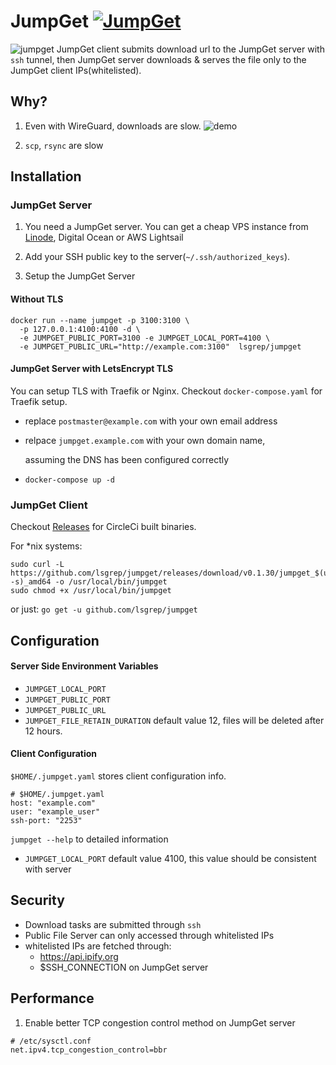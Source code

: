 # JumpGet [![JumpGet](https://circleci.com/gh/lsgrep/jumpget.svg?style=svg)](https://circleci.com/gh/lsgrep/jumpget)

![jumpget](https://raw.githubusercontent.com/lsgrep/jumpget/master/assets/jumpget.png)
JumpGet client submits download url to the JumpGet server with `ssh` tunnel, then JumpGet server downloads & serves the
file only to the JumpGet client IPs(whitelisted).

## Why?

1. Even with WireGuard, downloads are slow.
   ![demo](https://raw.githubusercontent.com/lsgrep/jumpget/master/assets/lulu.png)

2. `scp`, `rsync` are slow

## Installation

### JumpGet Server

1. You need a JumpGet server. You can get a cheap VPS instance
   from [Linode](https://www.linode.com/?r=ceabf8f0da919a9253a7c5a8757366ad7bbfc30f), Digital Ocean or AWS Lightsail

2. Add your SSH public key to the server(`~/.ssh/authorized_keys`).

3. Setup the JumpGet Server

#### Without TLS

```
docker run --name jumpget -p 3100:3100 \
  -p 127.0.0.1:4100:4100 -d \
  -e JUMPGET_PUBLIC_PORT=3100 -e JUMPGET_LOCAL_PORT=4100 \
  -e JUMPGET_PUBLIC_URL="http://example.com:3100"  lsgrep/jumpget

```

#### JumpGet Server with LetsEncrypt TLS

You can setup TLS with Traefik or Nginx. Checkout `docker-compose.yaml` for Traefik setup.

- replace `postmaster@example.com` with your own email address
- relpace `jumpget.example.com` with your own domain name,

  assuming the DNS has been configured correctly

- `docker-compose up -d`

### JumpGet Client

Checkout [Releases](https://github.com/lsgrep/jumpget/releases) for CircleCi built binaries.

For *nix systems:

```
sudo curl -L https://github.com/lsgrep/jumpget/releases/download/v0.1.30/jumpget_$(uname -s)_amd64 -o /usr/local/bin/jumpget
sudo chmod +x /usr/local/bin/jumpget
```

or just:
`go get -u github.com/lsgrep/jumpget`

## Configuration

#### Server Side Environment Variables

- `JUMPGET_LOCAL_PORT`
- `JUMPGET_PUBLIC_PORT`
- `JUMPGET_PUBLIC_URL`
- `JUMPGET_FILE_RETAIN_DURATION` default value 12, files will be deleted after 12 hours.

#### Client Configuration

`$HOME/.jumpget.yaml` stores client configuration info.

```
# $HOME/.jumpget.yaml
host: "example.com"
user: "example_user"
ssh-port: "2253"

```

`jumpget --help` to detailed information

- `JUMPGET_LOCAL_PORT` default value 4100, this value should be consistent with server

## Security

- Download tasks are submitted through `ssh`
- Public File Server can only accessed through whitelisted IPs
- whitelisted IPs are fetched through:
    - https://api.ipify.org
    - $SSH_CONNECTION on JumpGet server

## Performance

1. Enable better TCP congestion control method on JumpGet server

```
# /etc/sysctl.conf
net.ipv4.tcp_congestion_control=bbr
```

